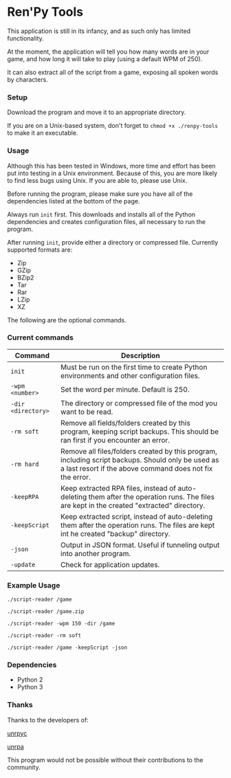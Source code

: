 # Ren'Py Tools

This application is still in its infancy, and as such only has limited functionality.

At the moment, the application will tell you how many words are in your game, and how long it will take to play (using a default WPM of 250).

It can also extract all of the script from a game, exposing all spoken words by characters.

### Setup

Download the program and move it to an appropriate directory.

If you are on a Unix-based system, don't forget to ``chmod +x ./renpy-tools`` to make it an executable.

### Usage

Although this has been tested in Windows, more time and effort has been put into testing in a Unix environment. Because of this, you are more likely to find less bugs using Unix. If you are able to, please use Unix.

Before running the program, please make sure you have all of the dependencies listed at the bottom of the page. 

Always run ``init`` first. This downloads and installs all of the Python dependencies and creates configuration files, all necessary to run the program.

After running ``init``, provide either a directory or compressed file. Currently supported formats are:
- Zip
- GZip
- BZip2
- Tar
- Rar
- LZip
- XZ

The following are the optional commands.

### Current commands

| Command              | Description                                                                                                                                                   |
|----------------------|---------------------------------------------------------------------------------------------------------------------------------------------------------------|
| ``init``             | Must be run on the first time to create Python environments and other configuration files.                                                                    |
| ``-wpm <number>``    | Set the word per minute. Default is 250.                                                                                                                      |
| ``-dir <directory>`` | The directory or compressed file of the mod you want to be read.                                                                                              |
| ``-rm soft``         | Remove all fields/folders created by this program, keeping script backups. This should be ran first if you encounter an error.                                |
| ``-rm hard``         | Remove all files/folders created by this program, including script backups. Should only be used as a last resort if the above command does not fix the error. |
| ``-keepRPA``         | Keep extracted RPA files, instead of auto-deleting them after the operation runs. The files are kept in the created "extracted" directory.                    |
| ``-keepScript``      | Keep extracted script, instead of auto-deleting them after the operation runs. The files are kept int he created "backup" directory.                          |
| ``-json``            | Output in JSON format. Useful if tunneling output into another program.                                                                                       |
| ``-update``          | Check for application updates.                                                                                                                                |

### Example Usage

``./script-reader /game``

``./script-reader /game.zip``

``./script-reader -wpm 150 -dir /game``

``./script-reader -rm soft``

``./script-reader /game -keepScript -json``

### Dependencies

- Python 2
- Python 3

### Thanks

Thanks to the developers of:

[unrpyc](https://github.com/CensoredUsername/unrpyc)

[unrpa](https://github.com/Lattyware/unrpa)

This program would not be possible without their contributions to the community.
